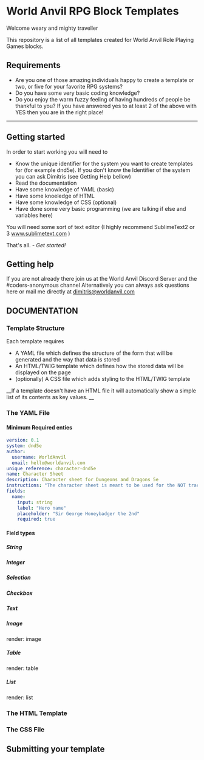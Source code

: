 # World Anvil RPG Block Templates 
Welcome weary and mighty traveller

This repository is a list of all templates created for World Anvil Role Playing Games blocks. 

## Requirements
- Are you one of those amazing individuals happy to create a template or two, or five for your favorite RPG systems? 
- Do you have some very basic coding knowledge? 
- Do you enjoy the warm fuzzy feeling of having hundreds of people be thankful to you? 
If you have answered yes to at least 2 of the above with YES then you are in the right place! 

----
## Getting started
In order to start working you will need to 
- Know the unique identifier for the system you want to create templates for (for example dnd5e). If you don't know the Identifier of the system you can ask Dimitris (see Getting Help bellow) 
- Read the documentation 
- Have some knowledge of YAML (basic)
- Have some knoeledge of HTML 
- Have some knowledge of CSS (optional)
- Have done some very basic programming (we are talking if else and variables here)

You will need some sort of text editor (I highly recommend SublimeText2 or 3 www.sublimetext.com )

That's all. - _Get started!_

## Getting help
If you are not already there join us at the World Anvil Discord Server and the #coders-anonymous channel
Alternatively you can always ask questions here or mail me directly at dimitris@worldanvil.com 

## DOCUMENTATION 

### Template Structure
Each template requires 
- A YAML file which defines the structure of the form that will be generated and the way that data is stored
- An HTML/TWIG template which defines how the stored data will be displayed on the page
- (optionally) A CSS file which adds styling to the HTML/TWIG template

__If a template doesn't have an HTML file it will automatically show a simple list of its contents as key values. __

### The YAML File
#### Minimum Required enties

```yaml
version: 0.1
system: dnd5e
author: 
  username: WorldAnvil
  email: hello@worldanvil.com
unique_reference: character-dnd5e
name: Character Sheet
description: Character sheet for Dungeons and Dragons 5e
instructions: "The character sheet is meant to be used for the NOT trackable resources. Things like Curent HP, XP, Temporary HP, Ammunition, Class Resource, Spells remaining etc. will be tracked and used via the Campaign manager and the Digital Storyteller Screen (DSTS)"
fields:
  name:
    input: string
    label: "Hero name"
    placeholder: "Sir George Honeybadger the 2nd"
    required: true
```

#### Field types

##### String

##### Integer

##### Selection

##### Checkbox

##### Text

##### Image
render: image

##### Table
render: table

##### List
render: list


### The HTML Template

### The CSS File


## Submitting your template


